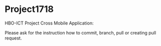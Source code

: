 # Project1718

HBO-ICT Project Cross Mobile Application:

Please ask for the instruction how to commit, branch, pull or creating pull request.

